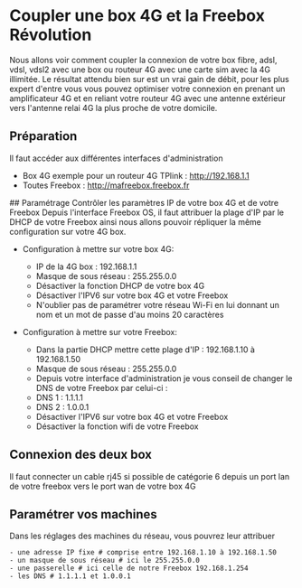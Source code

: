 # Coupler une box 4G et la Freebox Révolution
Nous allons voir comment coupler la connexion de votre box fibre, adsl, vdsl, vdsl2 avec une box ou routeur 4G avec une carte sim avec la 4G illimitée.
Le résultat attendu bien sur est un vrai gain de débit, pour les plus expert d'entre vous vous pouvez optimiser votre connexion en prenant un amplificateur 4G et en reliant votre routeur 4G avec une antenne extérieur vers l'antenne relai 4G la plus proche de votre domicile.

## Préparation
Il faut accéder aux différentes interfaces d'administration
- Box 4G exemple pour un routeur 4G TPlink : http://192.168.1.1
- Toutes Freebox : http://mafreebox.freebox.fr


## Paramétrage
Contrôler les paramètres IP de votre box 4G et de votre Freebox
Depuis l'interface Freebox OS, il faut attribuer la plage d'IP par le DHCP de votre Freebox ainsi nous allons pouvoir répliquer la même configuration sur votre 4G box.

- Configuration à mettre sur votre box 4G:
    - IP de la 4G box : 192.168.1.1
    - Masque de sous réseau : 255.255.0.0
    - Désactiver la fonction DHCP de votre box 4G
    - Désactiver l'IPV6 sur votre box 4G et votre Freebox
    - N'oublier pas de paramétrer votre réseau Wi-Fi en lui donnant un nom et un mot de passe d'au moins 20 caractères

- Configuration à mettre sur votre Freebox:
    - Dans la partie DHCP mettre cette plage d'IP : 192.168.1.10 à 192.168.1.50
    - Masque de sous réseau : 255.255.0.0
    - Depuis votre interface d'administration je vous conseil de changer le DNS de votre Freebox par celui-ci :
    - DNS 1 : 1.1.1.1
    - DNS 2 : 1.0.0.1
    - Désactiver l'IPV6 sur votre box 4G et votre Freebox
    - Désactiver la fonction wifi de votre Freebox

## Connexion des deux box
Il faut connecter un cable rj45 si possible de catégorie 6 depuis un port lan de votre freebox vers le port wan de votre box 4G

## Paramétrer vos machines
Dans les réglages des machines du réseau, vous pouvrez leur attribuer

```console
- une adresse IP fixe # comprise entre 192.168.1.10 à 192.168.1.50
- un masque de sous réseau # ici le 255.255.0.0
- une passerelle # ici celle de notre Freebox 192.168.1.254
- les DNS # 1.1.1.1 et 1.0.0.1
```
